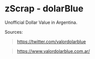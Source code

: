 # zScrap - dolarBlue

Unofficial Dollar Value in Argentina.


Sources: 
> https://twitter.com/valordolarblue 


> https://www.valordolarblue.com.ar/
